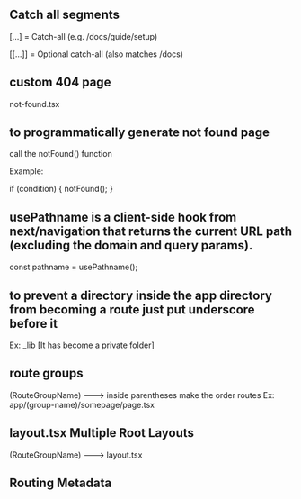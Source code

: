 ## Catch all segments

[...] = Catch-all (e.g. /docs/guide/setup)

[[...]] = Optional catch-all (also matches /docs)

## custom 404 page

not-found.tsx

## to programmatically generate not found page

call the notFound() function

Example:

if (condition) {
notFound();
}

## usePathname is a client-side hook from next/navigation that returns the current URL path (excluding the domain and query params).

const pathname = usePathname();

## to prevent a directory inside the app directory from becoming a route just put underscore before it

Ex: \_lib [It has become a private folder]

## route groups

(RouteGroupName) ---> inside parentheses make the order routes
Ex: app/(group-name)/somepage/page.tsx

## layout.tsx Multiple Root Layouts

(RouteGroupName) ---> layout.tsx

## Routing Metadata
